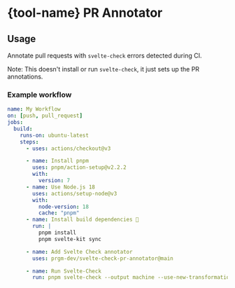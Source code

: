 # {tool-name} PR Annotator

## Usage

Annotate pull requests with `svelte-check` errors detected during CI.

Note: This doesn't install or run `svelte-check`, it just sets up the PR annotations.

### Example workflow

```yaml
name: My Workflow
on: [push, pull_request]
jobs:
  build:
    runs-on: ubuntu-latest
    steps:
      - uses: actions/checkout@v3

      - name: Install pnpm
        uses: pnpm/action-setup@v2.2.2
        with:
          version: 7
      - name: Use Node.js 18
        uses: actions/setup-node@v3
        with:
          node-version: 18
          cache: "pnpm"
      - name: Install build dependencies 🧰
        run: |
          pnpm install
          pnpm svelte-kit sync

      - name: Add Svelte Check annotator
        uses: prgm-dev/svelte-check-pr-annotator@main

      - name: Run Svelte-Check
        run: pnpm svelte-check --output machine --use-new-transformation true
```
